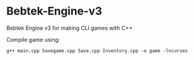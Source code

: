 # Bebtek-Engine-v3
Bebtek Engine v3 for making CLI games with C++

Compile game using:
```
g++ main.cpp Savegame.cpp Save.cpp Inventory.cpp -o game -lncurses
```
